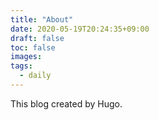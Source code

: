```yaml
---
title: "About"
date: 2020-05-19T20:24:35+09:00
draft: false
toc: false
images:
tags:
  - daily
---
```


This blog created by Hugo.
